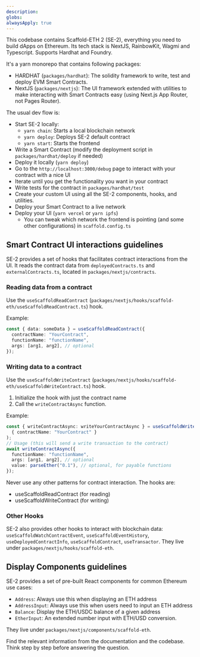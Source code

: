 ```yaml
---
description:
globs:
alwaysApply: true
---
```


This codebase contains Scaffold-ETH 2 (SE-2), everything you need to build dApps on Ethereum. Its tech stack is NextJS, RainbowKit, Wagmi and Typescript. Supports Hardhat and Foundry.

It's a yarn monorepo that contains following packages:

- HARDHAT (`packages/hardhat`): The solidity framework to write, test and deploy EVM Smart Contracts.
- NextJS (`packages/nextjs`): The UI framework extended with utilities to make interacting with Smart Contracts easy (using Next.js App Router, not Pages Router).


The usual dev flow is:

- Start SE-2 locally:
  - `yarn chain`: Starts a local blockchain network
  - `yarn deploy`: Deploys SE-2 default contract
  - `yarn start`: Starts the frontend
- Write a Smart Contract (modify the deployment script in `packages/hardhat/deploy` if needed)
- Deploy it locally (`yarn deploy`)
- Go to the `http://localhost:3000/debug` page to interact with your contract with a nice UI
- Iterate until you get the functionality you want in your contract
- Write tests for the contract in `packages/hardhat/test`
- Create your custom UI using all the SE-2 components, hooks, and utilities.
- Deploy your Smart Contract to a live network
- Deploy your UI (`yarn vercel` or `yarn ipfs`)
  - You can tweak which network the frontend is pointing (and some other configurations) in `scaffold.config.ts`

## Smart Contract UI interactions guidelines
SE-2 provides a set of hooks that facilitates contract interactions from the UI. It reads the contract data from `deployedContracts.ts` and `externalContracts.ts`, located in `packages/nextjs/contracts`.

### Reading data from a contract
Use the `useScaffoldReadContract` (`packages/nextjs/hooks/scaffold-eth/useScaffoldReadContract.ts`) hook.

Example:
```typescript
const { data: someData } = useScaffoldReadContract({
  contractName: "YourContract",
  functionName: "functionName",
  args: [arg1, arg2], // optional
});
```

### Writing data to a contract
Use the `useScaffoldWriteContract` (`packages/nextjs/hooks/scaffold-eth/useScaffoldWriteContract.ts`) hook.
1. Initialize the hook with just the contract name
2. Call the `writeContractAsync` function.

Example:
```typescript
const { writeContractAsync: writeYourContractAsync } = useScaffoldWriteContract(
  { contractName: "YourContract" }
);
// Usage (this will send a write transaction to the contract)
await writeContractAsync({
  functionName: "functionName",
  args: [arg1, arg2], // optional
  value: parseEther("0.1"), // optional, for payable functions
});
```

Never use any other patterns for contract interaction. The hooks are:
- useScaffoldReadContract (for reading)
- useScaffoldWriteContract (for writing)

### Other Hooks
SE-2 also provides other hooks to interact with blockchain data: `useScaffoldWatchContractEvent`, `useScaffoldEventHistory`, `useDeployedContractInfo`, `useScaffoldContract`, `useTransactor`. They live under `packages/nextjs/hooks/scaffold-eth`.
## Display Components guidelines
SE-2 provides a set of pre-built React components for common Ethereum use cases:
- `Address`: Always use this when displaying an ETH address
- `AddressInput`: Always use this when users need to input an ETH address
- `Balance`: Display the ETH/USDC balance of a given address
- `EtherInput`: An extended number input with ETH/USD conversion.

They live under `packages/nextjs/components/scaffold-eth`.

Find the relevant information from the documentation and the codebase. Think step by step before answering the question.
